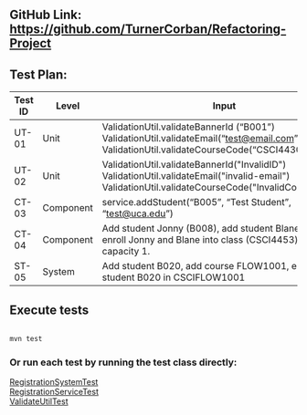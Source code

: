 ## GitHub Link: https://github.com/TurnerCorban/Refactoring-Project

## Test Plan:

| Test ID | Level     | Input                                                                                                                                                            | Expected Output <td>Result</td>                                                                  |
|---------|-----------|------------------------------------------------------------------------------------------------------------------------------------------------------------------|--------------------------------------------------------------------------------------------------|
| UT-01   | Unit      | ValidationUtil.validateBannerId (“B001”) <br/>ValidationUtil.validateEmail(“test@email.com”)<br/>ValidationUtil.validateCourseCode(“CSCI4430”)                   | No Exception Thrown <td style="background-color:green;color:white;">PASS</td>                    |
| UT-02   | Unit      | ValidationUtil.validateBannerId("InvalidID") <br/> ValidationUtil.validateEmail("invalid-email") <br/>    ValidationUtil.validateCourseCode("InvalidCourseCode") | IllegalArgumentException thrown <td style="background-color:green;color:white;">PASS</td>        |
| CT-03   | Component | service.addStudent(“B005”, “Test Student”, “test@uca.edu”)                                                                                                       | Student object is created and saved<td style="background-color:green;color:white;">PASS</td>     |
| CT-04   | Component | Add student Jonny (B008), add student Blane (B009), enroll Jonny and Blane into class (CSCI4453) with capacity 1.                                                | Student B009 has waitlist position 1<td style="background-color:green;color:white;">PASS</td>    |
| ST-05   | System    | Add student B020, add course FLOW1001, enroll student B020 in CSCIFLOW1001                                                                                       | Student B020 shows enrolled in FLOW1001<td style="background-color:green;color:white;">PASS</td> |

## Execute tests
```bash

mvn test

```

### Or run each test by running the test class directly:
[RegistrationSystemTest](src/test/java/edu/uca/registration/app/RegistrationSystemTest.java)
<br/>[RegistrationServiceTest](src/test/java/edu/uca/registration/service/RegistrationServiceTest.java)
<br/>[ValidateUtilTest](src/test/java/edu/uca/registration/utility/ValidationUtilTest.java)
